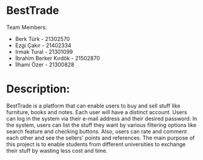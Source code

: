 # BestTrade

Team Members:

* Berk Türk - 21302570
* Ezgi Çakır - 21402334
* Irmak Tural - 21301099
* İbrahim Berker Kırdök - 21502870
* İlhami Özer - 21300828

# Description:

BestTrade is a platform that can enable users to buy and sell stuff like furniture, books and notes. Each user will have a distinct account. Users can log in the system via their e-mail address and their desired password. In the system, users can list the stuff they want by various filtering options like search feature and checking buttons. Also, users can rate and comment each other and see the sellers' points and references. The main purpose of this project is to enable students from different universities to exchange their stuff by wasting less cost and time.
